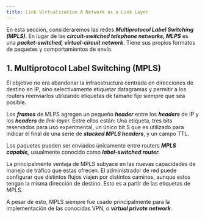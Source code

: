 ```yaml
---
title: Link Virtualization A Network as a Link Layer
---
```


En esta sección, consideraremos las redes ***Multiprotocol Label Switching (MPLS)***. En lugar de las ***circuit-switched telephone networks, MLPS*** es una ***packet-switched, virtual-circuit network***. Tiene sus propios formatos de paquetes y comportamientos de envío.

## 1. Multiprotocol Label Switching (MPLS)

El objetivo no era abandonar la infraestructura centrada en direcciones de destino en IP, sino selectivamente etiquetar datagramas y permitir a los routers reenviarlos utilizando etiquetas de tamaño fijo siempre que sea posible.

Los ***frames*** de MLPS agregan un pequeño ***header*** entre los ***headers*** de IP y los ***headers*** de *link-layer.* Entre ellos están: Una etiqueta, tres bits reservados para uso experimental, un único bit S que es utilizado para indicar el final de una serie de ***stacked MPLS headers***, y un campo TTL.

Los paquetes pueden ser enviados únicamente entre routers ***MPLS capable,*** usualmente conocido como ***label-switched router***.

La principalmente ventaja de MPLS subyace en las nuevas capacidades de manejo de tráfico que estas ofrecen. El administrador de red puede configurar que distintos flujos viajen por distintos caminos, aunque estos tengan la misma dirección de destino. Esto es a partir de las etiquetas de MPLS.

A pesar de esto, MPLS siempre fue usado principalmente para la implementación de las conocidas VPN, o ***virtual private network***.
